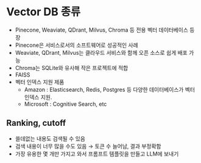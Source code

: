 # Vector DB 종류
- Pinecone, Weaviate, QDrant, Milvus, Chroma 등 전용 벡터 데이터베이스 등장
- Pinecone은 서비스로서의 소프트웨어로 성공적인 사례
- Weaviate, QDrant, Milvus는 클라우드 서비스와 함께 오픈 소스로 쉽게 배포 가능
- Chroma는 SQLite와 유사해 작은 프로젝트에 적합
- FAISS
- 벡터 인덱스 지원 제품
  - Amazon    : Elasticsearch, Redis, Postgres 등 다양한 데이터베이스가 벡터 인덱스 지원.
  - Microsoft : Cognitive Search, etc

## Ranking, cutoff
- 쓸데없는 내용도 검색될 수 있음
- 검색 내용이 너무 많을 수도 있음 &rarr; 토큰 수 늘어남, 결과 부정확함
- 가장 유용한 몇 개만 가지고 와서 프롬프트 템플릿을 만들고 LLM에 보내기